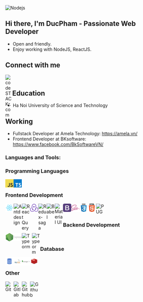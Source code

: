 ![Nodejs](https://res.cloudinary.com/phamtienduc-amela/image/upload/v1626633895/1455b5c8-4887-43a8-8214-de77543414c9_w0fnq4.jpg)
## Hi there, I'm DucPham  - Passionate Web Developer

- Open and friendly.
- Enjoy working with NodeJS, ReactJS.

## Connect with me
[<img align="left" alt="codeSTACKr.com" width="22px" src="https://cdn.jsdelivr.net/npm/simple-icons@v3/icons/facebook.svg" />][facebook]

<br />

## Education
- Ha Noi University of Science and Technology

## Working
- Fullstack Developer at Amela Technology: https://amela.vn/
- Frontend Developer at BKsoftware: https://www.facebook.com/BkSoftwareVN/

### Languages and Tools:

### Programming Languages
<img align="left" alt="JavaScript" width="26px" src="https://raw.githubusercontent.com/github/explore/80688e429a7d4ef2fca1e82350fe8e3517d3494d/topics/javascript/javascript.png" />
<img align="left" alt="TypeScript" width="26px" src="https://raw.githubusercontent.com/github/explore/80688e429a7d4ef2fca1e82350fe8e3517d3494d/topics/typescript/typescript.png" />

<br />

### Frontend Development
<img align="left" alt="React" width="26px" src="https://raw.githubusercontent.com/github/explore/80688e429a7d4ef2fca1e82350fe8e3517d3494d/topics/react/react.png" />
<img align="left" alt="Antd design" width="26px" src="https://camo.githubusercontent.com/363242675617648bfbedd1610f89ac28df0f9e1bac8749d83109fafdf8524fff/68747470733a2f2f67772e616c697061796f626a656374732e636f6d2f7a6f732f726d73706f7274616c2f4b4470677667754d704766716148506a6963524b2e737667" />
<img align="left" alt="React Query" width="26px" src="https://react-query.tanstack.com/_next/static/images/emblem-light-5d1cdce6c8bbb006ac6cefb8e1642877.svg" />
<img align="left" alt="Redux" width="26px" src="https://raw.githubusercontent.com/devicons/devicon/master/icons/redux/redux-original.svg" />
<img align="left" alt="Redux-saga" width="26px" src="https://avatars.githubusercontent.com/u/24776643?s=200&v=4" />
<img align="left" alt="Babel" width="26px" src="https://www.vectorlogo.zone/logos/babeljs/babeljs-icon.svg" />

<img align="left" alt="Material UI" width="26px" src="https://raw.githubusercontent.com/gilbarbara/logos/f4c8e8b933aa80ce83b6d6d387e016bf4cb4e376/logos/material-ui.svg" />
<img align="left" alt="Bootstrap" width="26px" src="https://raw.githubusercontent.com/github/explore/80688e429a7d4ef2fca1e82350fe8e3517d3494d/topics/bootstrap/bootstrap.png" />
<img align="left" alt="Sass" width="26px" src="https://raw.githubusercontent.com/github/explore/80688e429a7d4ef2fca1e82350fe8e3517d3494d/topics/sass/sass.png" />
<img align="left" alt="CSS" width="26px" src="https://raw.githubusercontent.com/github/explore/80688e429a7d4ef2fca1e82350fe8e3517d3494d/topics/css/css.png" />
<img align="left" alt="HTML" width="26px" src="https://raw.githubusercontent.com/github/explore/80688e429a7d4ef2fca1e82350fe8e3517d3494d/topics/html/html.png" />
<img align="left" alt="PUG" width="26px" src="https://cdn.worldvectorlogo.com/logos/pug.svg" />

<br />
<br />

### Backend Development
<img align="left" alt="Node.js" width="26px" src="https://raw.githubusercontent.com/github/explore/80688e429a7d4ef2fca1e82350fe8e3517d3494d/topics/nodejs/nodejs.png" />
<img align="left" alt="ExpressJS" width="26px" src="https://raw.githubusercontent.com/github/explore/80688e429a7d4ef2fca1e82350fe8e3517d3494d/topics/express/express.png" />
<img align="left" alt="Typeorm" width="32px" src="https://avatars.githubusercontent.com/u/20165699?s=200&v=4" />
<img align="left" alt="Typeorm" width="26px" src="https://www.npmjs.com/npm-avatar/eyJhbGciOiJIUzI1NiIsInR5cCI6IkpXVCJ9.eyJhdmF0YXJVUkwiOiJodHRwczovL3MuZ3JhdmF0YXIuY29tL2F2YXRhci9jMzZlN2UwZDU1NTRjNGFiMmQ2NWU2YzdjYWY2OGRiMz9zaXplPTQ5NiZkZWZhdWx0PXJldHJvIn0.NZneeXgg4mTLRmpNfmyqDyTmGP5kKz3__cRfC1TCiEA" />

<br />

### Database
<img align="left" alt="SQL" width="26px" src="https://raw.githubusercontent.com/github/explore/80688e429a7d4ef2fca1e82350fe8e3517d3494d/topics/sql/sql.png" />
<img align="left" alt="MySQL" width="26px" src="https://raw.githubusercontent.com/github/explore/80688e429a7d4ef2fca1e82350fe8e3517d3494d/topics/mysql/mysql.png" />
<img align="left" alt="MongoDB" width="26px" src="https://raw.githubusercontent.com/github/explore/80688e429a7d4ef2fca1e82350fe8e3517d3494d/topics/mongodb/mongodb.png" />
<img align="left" alt="Redis" width="26px" src="https://raw.githubusercontent.com/github/explore/80688e429a7d4ef2fca1e82350fe8e3517d3494d/topics/redis/redis.png" />

<br />

### Other
<img align="left" alt="Git" width="26px" src="https://www.vectorlogo.zone/logos/git-scm/git-scm-icon.svg" />
<img align="left" alt="Gitlab" width="26px" src="https://cdn.iconscout.com/icon/free/png-512/gitlab-282507.png" />
<img align="left" alt="Github" width="26px" src="https://github.githubassets.com/images/modules/logos_page/GitHub-Mark.png" />
<img align="left" alt="Github" width="28px" src="https://image.flaticon.com/icons/png/512/518/518713.png" />

<br />

[facebook]: https://www.facebook.com/duc.pt172483